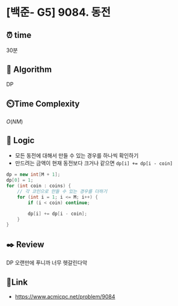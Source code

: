 # [백준- G5] 9084. 동전
 
## ⏰  **time**
30분

## :pushpin: **Algorithm**
DP

## ⏲️**Time Complexity**
$O(NM)$

## :round_pushpin: **Logic**
- 모든 동전에 대해서 만들 수 있는 경우를 하나씩 확인하기
- 만드려는 금액이 현재 동전보다 크거나 같으면 `dp[i] += dp[i - coin]`
```java
dp = new int[M + 1];
dp[0] = 1;
for (int coin : coins) {
    // 각 코인으로 만들 수 있는 경우를 더하기
    for (int i = 1; i <= M; i++) {
        if (i < coin) continue;

        dp[i] += dp[i - coin];
    }
}
```

## :black_nib: **Review**
DP 오랜만에 푸니까 너무 헷갈린다악

## 📡**Link**
- https://www.acmicpc.net/problem/9084
